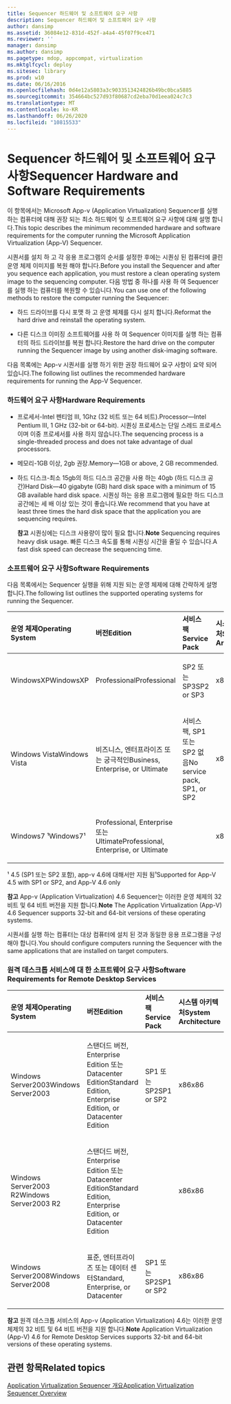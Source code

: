 ```yaml
---
title: Sequencer 하드웨어 및 소프트웨어 요구 사항
description: Sequencer 하드웨어 및 소프트웨어 요구 사항
author: dansimp
ms.assetid: 36084e12-831d-452f-a4a4-45f07f9ce471
ms.reviewer: ''
manager: dansimp
ms.author: dansimp
ms.pagetype: mdop, appcompat, virtualization
ms.mktglfcycl: deploy
ms.sitesec: library
ms.prod: w10
ms.date: 06/16/2016
ms.openlocfilehash: 0d4e12a5803a3c9033513424826b49bc0bca5885
ms.sourcegitcommit: 354664bc527d93f80687cd2eba70d1eea024c7c3
ms.translationtype: MT
ms.contentlocale: ko-KR
ms.lasthandoff: 06/26/2020
ms.locfileid: "10815533"
---
```

# <span data-ttu-id="2e31f-103">Sequencer 하드웨어 및 소프트웨어 요구 사항</span><span class="sxs-lookup"><span data-stu-id="2e31f-103">Sequencer Hardware and Software Requirements</span></span>


<span data-ttu-id="2e31f-104">이 항목에서는 Microsoft App-v (Application Virtualization) Sequencer를 실행 하는 컴퓨터에 대해 권장 되는 최소 하드웨어 및 소프트웨어 요구 사항에 대해 설명 합니다.</span><span class="sxs-lookup"><span data-stu-id="2e31f-104">This topic describes the minimum recommended hardware and software requirements for the computer running the Microsoft Application Virtualization (App-V) Sequencer.</span></span>

<span data-ttu-id="2e31f-105">시퀀서를 설치 하 고 각 응용 프로그램의 순서를 설정한 후에는 시퀀싱 된 컴퓨터에 클린 운영 체제 이미지를 복원 해야 합니다.</span><span class="sxs-lookup"><span data-stu-id="2e31f-105">Before you install the Sequencer and after you sequence each application, you must restore a clean operating system image to the sequencing computer.</span></span> <span data-ttu-id="2e31f-106">다음 방법 중 하나를 사용 하 여 Sequencer를 실행 하는 컴퓨터를 복원할 수 있습니다.</span><span class="sxs-lookup"><span data-stu-id="2e31f-106">You can use one of the following methods to restore the computer running the Sequencer:</span></span>

-   <span data-ttu-id="2e31f-107">하드 드라이브를 다시 포맷 하 고 운영 체제를 다시 설치 합니다.</span><span class="sxs-lookup"><span data-stu-id="2e31f-107">Reformat the hard drive and reinstall the operating system.</span></span>

-   <span data-ttu-id="2e31f-108">다른 디스크 이미징 소프트웨어를 사용 하 여 Sequencer 이미지를 실행 하는 컴퓨터의 하드 드라이브를 복원 합니다.</span><span class="sxs-lookup"><span data-stu-id="2e31f-108">Restore the hard drive on the computer running the Sequencer image by using another disk-imaging software.</span></span>

<span data-ttu-id="2e31f-109">다음 목록에는 App-v 시퀀서를 실행 하기 위한 권장 하드웨어 요구 사항이 요약 되어 있습니다.</span><span class="sxs-lookup"><span data-stu-id="2e31f-109">The following list outlines the recommended hardware requirements for running the App-V Sequencer.</span></span>

### <a href="" id="hardware-requirements-"></a><span data-ttu-id="2e31f-110">하드웨어 요구 사항</span><span class="sxs-lookup"><span data-stu-id="2e31f-110">Hardware Requirements</span></span>

-   <span data-ttu-id="2e31f-111">프로세서-Intel 펜티엄 III, 1Ghz (32 비트 또는 64 비트).</span><span class="sxs-lookup"><span data-stu-id="2e31f-111">Processor—Intel Pentium III, 1 GHz (32-bit or 64-bit).</span></span> <span data-ttu-id="2e31f-112">시퀀싱 프로세스는 단일 스레드 프로세스 이며 이중 프로세서를 사용 하지 않습니다.</span><span class="sxs-lookup"><span data-stu-id="2e31f-112">The sequencing process is a single-threaded process and does not take advantage of dual processors.</span></span>

-   <span data-ttu-id="2e31f-113">메모리-1GB 이상, 2gb 권장.</span><span class="sxs-lookup"><span data-stu-id="2e31f-113">Memory—1GB or above, 2 GB recommended.</span></span>

-   <span data-ttu-id="2e31f-114">하드 디스크-최소 15gb의 하드 디스크 공간을 사용 하는 40gb (하드 디스크 공간)</span><span class="sxs-lookup"><span data-stu-id="2e31f-114">Hard Disk—40 gigabyte (GB) hard disk space with a minimum of 15 GB available hard disk space.</span></span> <span data-ttu-id="2e31f-115">시퀀싱 하는 응용 프로그램에 필요한 하드 디스크 공간에는 세 배 이상 있는 것이 좋습니다.</span><span class="sxs-lookup"><span data-stu-id="2e31f-115">We recommend that you have at least three times the hard disk space that the application you are sequencing requires.</span></span>

    <span data-ttu-id="2e31f-116">**참고**  시퀀싱에는 디스크 사용량이 많이 필요 합니다.</span><span class="sxs-lookup"><span data-stu-id="2e31f-116">**Note** Sequencing requires heavy disk usage.</span></span> <span data-ttu-id="2e31f-117">빠른 디스크 속도를 통해 시퀀싱 시간을 줄일 수 있습니다.</span><span class="sxs-lookup"><span data-stu-id="2e31f-117">A fast disk speed can decrease the sequencing time.</span></span>

     

### <span data-ttu-id="2e31f-118">소프트웨어 요구 사항</span><span class="sxs-lookup"><span data-stu-id="2e31f-118">Software Requirements</span></span>

<span data-ttu-id="2e31f-119">다음 목록에서는 Sequencer 실행을 위해 지원 되는 운영 체제에 대해 간략하게 설명 합니다.</span><span class="sxs-lookup"><span data-stu-id="2e31f-119">The following list outlines the supported operating systems for running the Sequencer.</span></span>

<table>
<colgroup>
<col width="25%" />
<col width="25%" />
<col width="25%" />
<col width="25%" />
</colgroup>
<thead>
<tr class="header">
<th align="left"><span data-ttu-id="2e31f-120">운영 체제</span><span class="sxs-lookup"><span data-stu-id="2e31f-120">Operating System</span></span></th>
<th align="left"><span data-ttu-id="2e31f-121">버전</span><span class="sxs-lookup"><span data-stu-id="2e31f-121">Edition</span></span></th>
<th align="left"><span data-ttu-id="2e31f-122">서비스 팩</span><span class="sxs-lookup"><span data-stu-id="2e31f-122">Service Pack</span></span></th>
<th align="left"><span data-ttu-id="2e31f-123">시스템 아키텍처</span><span class="sxs-lookup"><span data-stu-id="2e31f-123">System Architecture</span></span></th>
</tr>
</thead>
<tbody>
<tr class="odd">
<td align="left"><p><span data-ttu-id="2e31f-124">WindowsXP</span><span class="sxs-lookup"><span data-stu-id="2e31f-124">WindowsXP</span></span></p></td>
<td align="left"><p><span data-ttu-id="2e31f-125">Professional</span><span class="sxs-lookup"><span data-stu-id="2e31f-125">Professional</span></span></p></td>
<td align="left"><p><span data-ttu-id="2e31f-126">SP2 또는 SP3</span><span class="sxs-lookup"><span data-stu-id="2e31f-126">SP2 or SP3</span></span></p></td>
<td align="left"><p><span data-ttu-id="2e31f-127">x86</span><span class="sxs-lookup"><span data-stu-id="2e31f-127">x86</span></span></p></td>
</tr>
<tr class="even">
<td align="left"><p><span data-ttu-id="2e31f-128">Windows Vista</span><span class="sxs-lookup"><span data-stu-id="2e31f-128">Windows Vista</span></span></p></td>
<td align="left"><p><span data-ttu-id="2e31f-129">비즈니스, 엔터프라이즈 또는 궁극적인</span><span class="sxs-lookup"><span data-stu-id="2e31f-129">Business, Enterprise, or Ultimate</span></span></p></td>
<td align="left"><p><span data-ttu-id="2e31f-130">서비스 팩, SP1 또는 SP2 없음</span><span class="sxs-lookup"><span data-stu-id="2e31f-130">No service pack, SP1, or SP2</span></span></p></td>
<td align="left"><p><span data-ttu-id="2e31f-131">x86</span><span class="sxs-lookup"><span data-stu-id="2e31f-131">x86</span></span></p></td>
</tr>
<tr class="odd">
<td align="left"><p><span data-ttu-id="2e31f-132">Windows7 ¹</span><span class="sxs-lookup"><span data-stu-id="2e31f-132">Windows7¹</span></span></p></td>
<td align="left"><p><span data-ttu-id="2e31f-133">Professional, Enterprise 또는 Ultimate</span><span class="sxs-lookup"><span data-stu-id="2e31f-133">Professional, Enterprise, or Ultimate</span></span></p></td>
<td align="left"><p></p></td>
<td align="left"><p><span data-ttu-id="2e31f-134">x86</span><span class="sxs-lookup"><span data-stu-id="2e31f-134">x86</span></span></p></td>
</tr>
</tbody>
</table>

 

<span data-ttu-id="2e31f-135">¹ 4.5 (SP1 또는 SP2 포함), app-v 4.6에 대해서만 지원 됨</span><span class="sxs-lookup"><span data-stu-id="2e31f-135">¹Supported for App-V 4.5 with SP1 or SP2, and App-V 4.6 only</span></span>

<span data-ttu-id="2e31f-136">**참고**  App-v (Application Virtualization) 4.6 Sequencer는 이러한 운영 체제의 32 비트 및 64 비트 버전을 지원 합니다.</span><span class="sxs-lookup"><span data-stu-id="2e31f-136">**Note** The Application Virtualization (App-V) 4.6 Sequencer supports 32-bit and 64-bit versions of these operating systems.</span></span>

 

<span data-ttu-id="2e31f-137">시퀀서를 실행 하는 컴퓨터는 대상 컴퓨터에 설치 된 것과 동일한 응용 프로그램을 구성 해야 합니다.</span><span class="sxs-lookup"><span data-stu-id="2e31f-137">You should configure computers running the Sequencer with the same applications that are installed on target computers.</span></span>

### <span data-ttu-id="2e31f-138">원격 데스크톱 서비스에 대 한 소프트웨어 요구 사항</span><span class="sxs-lookup"><span data-stu-id="2e31f-138">Software Requirements for Remote Desktop Services</span></span>

<table>
<colgroup>
<col width="25%" />
<col width="25%" />
<col width="25%" />
<col width="25%" />
</colgroup>
<thead>
<tr class="header">
<th align="left"><span data-ttu-id="2e31f-139">운영 체제</span><span class="sxs-lookup"><span data-stu-id="2e31f-139">Operating System</span></span></th>
<th align="left"><span data-ttu-id="2e31f-140">버전</span><span class="sxs-lookup"><span data-stu-id="2e31f-140">Edition</span></span></th>
<th align="left"><span data-ttu-id="2e31f-141">서비스 팩</span><span class="sxs-lookup"><span data-stu-id="2e31f-141">Service Pack</span></span></th>
<th align="left"><span data-ttu-id="2e31f-142">시스템 아키텍처</span><span class="sxs-lookup"><span data-stu-id="2e31f-142">System Architecture</span></span></th>
</tr>
</thead>
<tbody>
<tr class="odd">
<td align="left"><p><span data-ttu-id="2e31f-143">Windows Server2003</span><span class="sxs-lookup"><span data-stu-id="2e31f-143">Windows Server2003</span></span></p></td>
<td align="left"><p><span data-ttu-id="2e31f-144">스탠더드 버전, Enterprise Edition 또는 Datacenter Edition</span><span class="sxs-lookup"><span data-stu-id="2e31f-144">Standard Edition, Enterprise Edition, or Datacenter Edition</span></span></p></td>
<td align="left"><p><span data-ttu-id="2e31f-145">SP1 또는 SP2</span><span class="sxs-lookup"><span data-stu-id="2e31f-145">SP1 or SP2</span></span></p></td>
<td align="left"><p><span data-ttu-id="2e31f-146">x86</span><span class="sxs-lookup"><span data-stu-id="2e31f-146">x86</span></span></p></td>
</tr>
<tr class="even">
<td align="left"><p><span data-ttu-id="2e31f-147">Windows Server2003 R2</span><span class="sxs-lookup"><span data-stu-id="2e31f-147">Windows Server2003 R2</span></span></p></td>
<td align="left"><p><span data-ttu-id="2e31f-148">스탠더드 버전, Enterprise Edition 또는 Datacenter Edition</span><span class="sxs-lookup"><span data-stu-id="2e31f-148">Standard Edition, Enterprise Edition, or Datacenter Edition</span></span></p></td>
<td align="left"><p></p></td>
<td align="left"><p><span data-ttu-id="2e31f-149">x86</span><span class="sxs-lookup"><span data-stu-id="2e31f-149">x86</span></span></p></td>
</tr>
<tr class="odd">
<td align="left"><p><span data-ttu-id="2e31f-150">Windows Server2008</span><span class="sxs-lookup"><span data-stu-id="2e31f-150">Windows Server2008</span></span></p></td>
<td align="left"><p><span data-ttu-id="2e31f-151">표준, 엔터프라이즈 또는 데이터 센터</span><span class="sxs-lookup"><span data-stu-id="2e31f-151">Standard, Enterprise, or Datacenter</span></span></p></td>
<td align="left"><p><span data-ttu-id="2e31f-152">SP1 또는 SP2</span><span class="sxs-lookup"><span data-stu-id="2e31f-152">SP1 or SP2</span></span></p></td>
<td align="left"><p><span data-ttu-id="2e31f-153">x86</span><span class="sxs-lookup"><span data-stu-id="2e31f-153">x86</span></span></p></td>
</tr>
</tbody>
</table>

 

<span data-ttu-id="2e31f-154">**참고**  원격 데스크톱 서비스의 App-v (Application Virtualization) 4.6는 이러한 운영 체제의 32 비트 및 64 비트 버전을 지원 합니다.</span><span class="sxs-lookup"><span data-stu-id="2e31f-154">**Note** Application Virtualization (App-V) 4.6 for Remote Desktop Services supports 32-bit and 64-bit versions of these operating systems.</span></span>

 

## <span data-ttu-id="2e31f-155">관련 항목</span><span class="sxs-lookup"><span data-stu-id="2e31f-155">Related topics</span></span>


[<span data-ttu-id="2e31f-156">Application Virtualization Sequencer 개요</span><span class="sxs-lookup"><span data-stu-id="2e31f-156">Application Virtualization Sequencer Overview</span></span>](application-virtualization-sequencer-overview.md)

 

 





